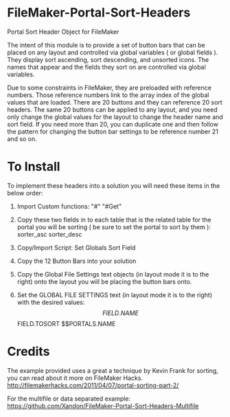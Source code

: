 # FileMaker-Portal-Sort-Headers
Portal Sort Header Object for FileMaker

The intent of this module is to provide a set of button bars that can be placed on any layout and controlled via global variables ( or global fields ). They display sort ascending, sort descending, and unsorted icons. The names that appear and the fields they sort on are controlled via global variables. 

Due to some constraints in FileMaker, they are preloaded with reference numbers. Those reference numbers link to the array index of the global values that are loaded. There are 20 buttons and they can reference 20 sort headers. The same 20 buttons can be applied to any layout, and you need only change the global values for the layout to change the header name and sort field. If you need more than 20, you can duplicate one and then follow the pattern for changing the button bar settings to be reference number 21 and so on.

# To Install
To implement these headers into a solution you will need these items in the below order:

1. Import Custom functions:
	"#"
	"#Get"

2. Copy these two fields in to each table that is the related table for the portal you will be sorting 
( be sure to set the portal to sort by them ):
	sorter_asc
	sorter_desc

3. Copy/Import Script:
	Set Globals Sort Field

4. Copy the 12 Button Bars into your solution

5. Copy the Global File Settings text objects (in layout mode it is to the right) onto the layout you will be placing the button bars onto.

6. Set the GLOBAL FILE SETTINGS text (in layout mode it is to the right) with the desired values:
	$$FIELD.NAME
	$$FIELD.TOSORT
	$$PORTALS.NAME
    
    
# Credits
The example provided uses a great a technique by Kevin Frank for sorting, you can read about it more on FileMaker Hacks.
http://filemakerhacks.com/2011/04/07/portal-sorting-part-2/

For the multifile or data separated example:
https://github.com/Xandon/FileMaker-Portal-Sort-Headers-Multifile
